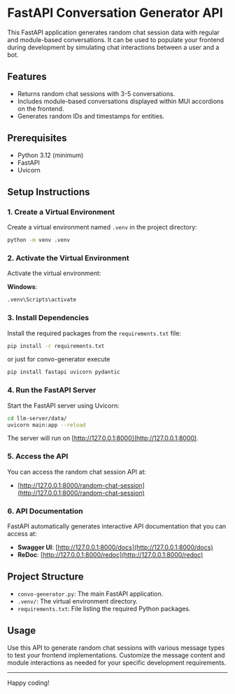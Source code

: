 # FastAPI Conversation Generator API

This FastAPI application generates random chat session data with regular and module-based conversations. It can be used to populate your frontend during development by simulating chat interactions between a user and a bot.

## Features
- Returns random chat sessions with 3-5 conversations.
- Includes module-based conversations displayed within MUI accordions on the frontend.
- Generates random IDs and timestamps for entities.

## Prerequisites
- Python 3.12 (minimum)
- FastAPI
- Uvicorn

## Setup Instructions

### 1. Create a Virtual Environment
Create a virtual environment named `.venv` in the project directory:

```bash
python -m venv .venv
```

### 2. Activate the Virtual Environment
Activate the virtual environment:

**Windows**:
  ```bash
  .venv\Scripts\activate
  ```

### 3. Install Dependencies
Install the required packages from the `requirements.txt` file:

```bash
pip install -r requirements.txt 
```
or just for convo-generator execute
```bash
pip install fastapi uvicorn pydantic
```

### 4. Run the FastAPI Server
Start the FastAPI server using Uvicorn:

```bash
cd llm-server/data/
uvicorn main:app --reload
```

The server will run on [http://127.0.0.1:8000](http://127.0.0.1:8000).

### 5. Access the API
You can access the random chat session API at:

- [http://127.0.0.1:8000/random-chat-session](http://127.0.0.1:8000/random-chat-session)

### 6. API Documentation
FastAPI automatically generates interactive API documentation that you can access at:

- **Swagger UI**: [http://127.0.0.1:8000/docs](http://127.0.0.1:8000/docs)
- **ReDoc**: [http://127.0.0.1:8000/redoc](http://127.0.0.1:8000/redoc)

## Project Structure

- `convo-generator.py`: The main FastAPI application.
- `.venv/`: The virtual environment directory.
- `requirements.txt`: File listing the required Python packages.

## Usage

Use this API to generate random chat sessions with various message types to test your frontend implementations. Customize the message content and module interactions as needed for your specific development requirements.

---

Happy coding!
